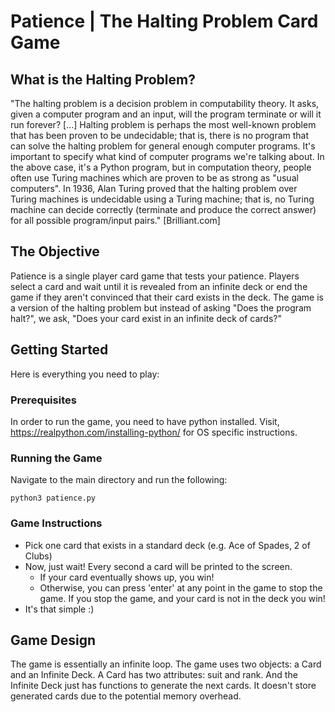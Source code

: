 # Patience | The Halting Problem Card Game

## What is the Halting Problem?

"The halting problem is a decision problem in computability theory. It asks, given a computer program and an input, will the program terminate or will it run forever? [...] Halting problem is perhaps the most well-known problem that has been proven to be undecidable; that is, there is no program that can solve the halting problem for general enough computer programs. It's important to specify what kind of computer programs we're talking about. In the above case, it's a Python program, but in computation theory, people often use Turing machines which are proven to be as strong as "usual computers". In 1936, Alan Turing proved that the halting problem over Turing machines is undecidable using a Turing machine; that is, no Turing machine can decide correctly (terminate and produce the correct answer) for all possible program/input pairs." [Brilliant.com]

## The Objective

Patience is a single player card game that tests your patience. Players select a card and wait until it is revealed from an infinite deck
or end the game if they aren't convinced that their card exists in the deck. The game is a version of the halting problem but instead of asking "Does the program halt?", we ask, "Does your card exist in an infinite deck of cards?"

## Getting Started

Here is everything you need to play:

### Prerequisites

In order to run the game, you need to have python installed. Visit, https://realpython.com/installing-python/ for OS specific instructions.

### Running the Game

Navigate to the main directory and run the following:
```
python3 patience.py
```

### Game Instructions
* Pick one card that exists in a standard deck (e.g. Ace of Spades, 2 of Clubs)
* Now, just wait! Every second a card will be printed to the screen.
    * If your card eventually shows up, you win!
    * Otherwise, you can press 'enter' at any point in the game to stop the
    game. If you stop the game, and your card is not in the deck you win!
* It's that simple :)

## Game Design

The game is essentially an infinite loop. The game uses two objects: a Card and an Infinite Deck. 
A Card has two attributes: suit and rank. And the Infinite Deck just has functions to generate the next
cards. It doesn't store generated cards due to the potential memory overhead.